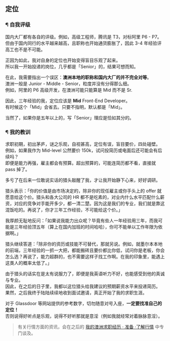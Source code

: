 ## 定位

### ¶ 自我评级

国内大厂都有各自的评级。例如，高级工程师，腾讯是 T3，对标阿里 P6 - P7。  
但由于国内同行的水平越来越高，且职称也开始通货膨胀了，因此 3-4 年经验评高工也不是不可能。

正因为如此，我对自身的定位也开始变得盲目乐观了起来。  
所以我一开始投递的岗位，几乎都是「Senior」的，结果可想而知。

在此，我需要指出一个误区：**澳洲本地的职称和国内大厂的并不完全对等**。  
澳洲一般是 Junior - Middle - Senior，粒度并没有分得那么细。  
例如，阿里的 P6 高级开发，在澳洲可能只能算是 Mid 而不是 Sr.

因此，三年经验的我，定位应该是 **Mid** Front-End Developer。  
有时候这个「Mid」会省去。只要不指明，默认都是「Mid」。

当然了，如果你是五年以上的，写「Senior」理应是恰如其分的。

### ¶ 我的教训

求职初期，初出茅庐，谜之乐观，自视甚高，定位有误，盲目要价，四处碰壁。  
例如，如果我作为 Mid-level 公然要价 150k，试问投简历或电面后还可能会有后续吗？  
即便是能力再强，雇主都会有预算。超出预算的，可能连简历都不看，直接就 pass 掉了。

多亏了在后来一位敢说实话的猎头敲醒了我，才让我开始静下心来，好好调研。

猎头表示：「你的价值是由市场决定的，除非你的现任雇主或你手头上的 offer 就愿意给这个价。猎头和各大公司的 HR 都不是吃素的，对业内什么水平匹配什么薪资，对应的竞争对手能开多少，都一清二楚。因为这是我们的专业，我们就是靠这混饭吃的。再说了，你才三年工作经验，不可能给这个价。」

我厚颜无耻地反问：「如果说我能力出众呢？毕竟有些人一年经验用三年，而我可能是三年经验顶五年（算上在国内加班的时间哈哈），你可不能单以工作年限为依据啊。」

猎头继续答道：「除非你的资历或技能不可替代，那就另说。例如，就墨尔本本地的前端，三年经验的一抓一大把，都能搬砖且要价都比你低，试问你是老板，你会怎么选？再说了，能力超群的，也不需要这样子找工作啊。在我的印象里，能遇上这类人的概率太低了。」

由于猎头的话实在是太有说服力了，即便是我英语听力不好，也能感受到他的真诚与专业。  
因此，在之后的日子里，我都以这位猎头给我建议的预期薪资水平来投递简历。  
果然，之后我终于陆陆续续地收到面试邀请，真正开始了我的求职生涯。

对于 Glassdoor 等网站提供的参考数字，切勿随意对号入座，**一定要找准自己的定位！**  
否则说得好听点是乐观，说得不好听那就是意淫（例如我就经常对着脉脉意淫）。

> 有关行情方面的资讯，会在之后的 [我的澳洲求职经历 · 准备 ·了解行情](TODO:link) 中专门谈及。
